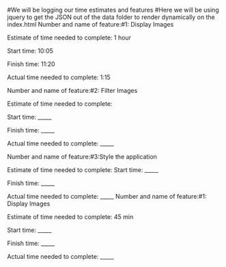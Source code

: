 #We will be logging our time estimates and features
#Here we will be using jquery to get the JSON out of the data folder to render dynamically on the index.html
Number and name of feature:#1: Display Images

Estimate of time needed to complete: 1 hour

Start time: 10:05

Finish time: 11:20

Actual time needed to complete: 1:15


Number and name of feature:#2: Filter Images

Estimate of time needed to complete:

Start time: _____

Finish time: _____

Actual time needed to complete: _____



Number and name of feature:#3:Style the application

Estimate of time needed to complete: 
Start time: _____

Finish time: _____

Actual time needed to complete: _____
Number and name of feature:#1: Display Images

Estimate of time needed to complete: 45 min

Start time: _____

Finish time: _____

Actual time needed to complete: _____
